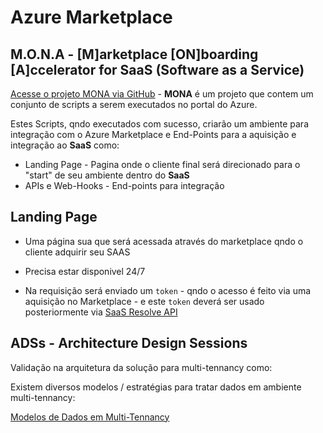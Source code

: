 # Azure Marketplace

## M.O.N.A - [M]arketplace [ON]boarding [A]ccelerator for SaaS (Software as a Service)

[Acesse o projeto MONA via GitHub](https://github.com/microsoft/mona-saas) - <b>MONA</b> é um projeto que contem um conjunto de scripts a serem executados no portal do Azure. 

Estes Scripts, qndo executados com sucesso, criarão um ambiente para integração com o Azure Marketplace e End-Points para a aquisição e integração ao <b>SaaS</b> como:

- Landing Page - Pagina onde o cliente final será direcionado para o "start" de seu ambiente dentro do <b>SaaS</b>
- APIs e Web-Hooks - End-points para integração

## Landing Page

- Uma página sua que será acessada através do marketplace qndo o cliente adquirir seu SAAS

- Precisa estar disponivel 24/7

- Na requisição será enviado um `token` - qndo o acesso é feito via uma aquisição no Marketplace - e este `token` deverá ser usado posteriormente via [SaaS Resolve API](https://learn.microsoft.com/en-us/azure/marketplace/partner-center-portal/pc-saas-fulfillment-subscription-api#resolve-a-purchased-subscription)


## ADSs - Architecture Design Sessions

Validação na arquitetura da solução para multi-tennancy como:

Existem diversos modelos / estratégias para tratar dados em ambiente multi-tennancy:

[Modelos de Dados em Multi-Tennancy](https://learn.microsoft.com/en-us/azure/azure-sql/database/saas-tenancy-app-design-patterns?view=azuresql)


